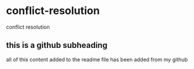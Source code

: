 # conflict-resolution
conflict resolution
## this is a github subheading

all of this content added to the readme file has been added from my github
